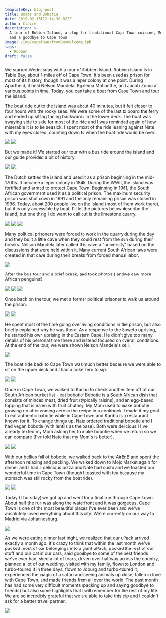 ```yaml
---
templateKey: blog-post
title: Boats and Bobotie
date: 2019-02-15T12:14:38.822Z
author: Claire
description: >-
  A tour of Robben Island, a stop for traditional Cape Town cuisine, Mojo Market
  and a goodbye to Cape Town
image: /img/capeTown/fromBusWelcome.jpb
tags:
  - Robben
draft: false
---
```


We started Wednesday with a tour of Robben Island.  Robben Island is in Table Bay, about 4 miles off of Cape Town.  It's been used as prison for most of its history, though it was a leper colony at one point.  During Apartheid, it held Nelson Mandela, Kgalema Motlanthe, and Jacob Zuma at various points in time.  Today, you can take a boat from Cape Town and tour the island.


The boat ride out to the island was about 40 minutes, but it felt closer to four hours with the rocky seas.  We were some of the last to board the ferry and ended up sitting facing backwards in the lower deck.  The boat was swaying side to side for most of the ride and I was reminded again of how miserable it is to be seasick.  I spent most of the ride leaning against Nate with my eyes closed, counting down to when the boat ride would be over.

![](/img/capeTown/boatCapeTown.jpg)
![](/img/capeTown/boatCapeTown2.jpg)

But we made it!  We started our tour with a bus ride around the island and our guide provided a bit of history.  

![](/img/capeTown/busShot.jpg)
![](/img/capeTown/busTourGuide.jpg)

The Dutch settled the island and used it as a prison beginning in the mid-1700s.  It became a leper colony in 1845.  During the WWII, the island was fortified and armed to protect Cape Town.  Beginning in 1961, the South African government used it as a political prison.  The maximum security prison was shut down in 1991 and the only remaining prison was closed in 1996.  Today, about 200 people live on the island (most of them work there), but it is only accessible by boat.  I'll let the pictures below describe the island, but one thing I do want to call out is the limestone quarry.  

![](/img/capeTown/fromBusLeper.jpg)
![](/img/capeTown/fromBuslimestoneQuarryRocks.jpg)
![](/img/capeTown/fromthebusFlags.jpg)

Many political prisoners were forced to work in the quarry during the day and they built a little cave when they could rest from the sun during their breaks.  Nelson Mandela later called this cave a "university" based on the discussions that were held within it.  Many current South African laws were created in that cave during their breaks from forced manual labor.

![](/img/capeTown/limestoneCave.jpg)

After the bus tour and a brief break, and took photos ( andwe saw more African penguins!)

![](/img/capeTown/photosClaireRI.jpg)
![](/img/capeTown/photosNateRI.jpg)
![](/img/capeTown/photosPenguins.jpg)

Once back on the tour, we met a former political prisoner to walk us around the prison. 

![](/img/capeTown/prisonTourGuide.jpg)
![](/img/capeTown/prisonTourGuide2.jpg)

He spent most of the time going over living conditions in the prison, but also briefly explained why he was there.  As a response to the Soweto uprising, he started his own uprising in the Eastern Cape.  He didn't give too many details of his personal time there and instead focused on overall conditions.  At the end of the tour, we were shown Nelson Mandela's cell.

![](/img/capeTown/mandelaCell.jpg)

The boat ride back to Cape Town was much better because we were able to sit on the upper deck and I had a coke zero to sip. 

![](/img/capeTown/wavesBackBouy.jpg)
![](/img/capeTown/wavesSeagul.jpg)

Once in Cape Town, we walked to Karibu to check another item off of our South African bucket list - eat bobotie!  Bobotie is a South African dish that consists of minced meat, dried fruit (typically raisins), and an egg-based topping that is eaten with fruit chutney.  My Mom used to make bobotie growing up after coming across the recipe in a cookbook.  I made it my goal to eat authentic bobotie while in Cape Town and Karibu is a restaurant known for it.  To change things up, Nate ordered traditional bobotie and I had vegan bobotie (with lentils as the base).  Both were delicious!!  I've already texted my Mom asking her to make bobotie when we return so we can compare (I've told Nate that my Mom's is better).

![](/img/capeTown/bobotieBabe.jpg)
![](/img/capeTown/bobotiePhoto.jpg)

With our bellies full of bobotie, we walked back to the AirBnB and spent the afternoon relaxing and packing.  We walked down to Mojo Market again for dinner and I had a delicious pizza and Nate had sushi and we toasted our wonderful time in Cape Town (though I toasted with tea because my stomach was still rocky from the boat ride).

![](/img/capeTown/mojoBeers.jpg)
![](/img/capeTown/mojoBand.jpg)

Today (Thursday) we got up and went for a final run through Cape Town.  About half the run was along the waterfront and it was gorgeous.  Cape Town is one of the most beautiful places I've ever been and we've absolutely loved everything about this city.  We're currently on our way to Madrid via Johannesburg.  

![](/img/capeTown/waterfrontRun.JPG)

As we were eating dinner last night, we realized that our uPack arrived exactly a month ago.  It's crazy to think that within the last month we've packed most of our belongings into a giant uPack, packed the rest of our stuff and our cat in our cars, said goodbye to some of the best friends we've ever had, shed a lot of tears, driven over halfway across the country, planned a lot of our wedding, visited with my family, flown to London and turbo-toured it in three days, flown to Joburg and turbo-toured it, experienced the magic of a safari and seeing animals up close, fallen in love with Cape Town, and made friends from all over the world.  The past month has had some very difficult moments (packing up and saying goodbye to friends) but also some highlights that I will remember for the rest of my life.  We are so incredibly grateful that we are able to take this trip and I couldn't ask for a better travel partner.

![](/img/capeTown/EndPhoto.jpg)
